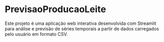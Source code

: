 # PrevisaoProducaoLeite
Este projeto é uma aplicação web interativa desenvolvida com Streamlit para análise e previsão de séries temporais a partir de dados carregados pelo usuário em formato CSV.
